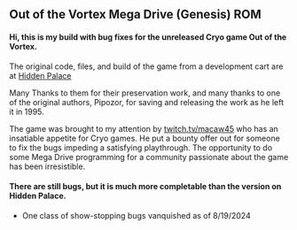 ## Out of the Vortex Mega Drive (Genesis) ROM
#### Hi, this is my build with bug fixes for the unreleased Cryo game Out of the Vortex.

The original code, files, and build of the game from a development cart are at [Hidden Palace](https://hiddenpalace.org/News/Vanished_without_a_Trace_-_Out_of_the_Vortex_for_the_Sega_Mega_Drive)

Many Thanks to them for their preservation work, and many thanks to one of the original authors, Pipozor, for saving and releasing the work as he left it in 1995.

The game was brought to my attention by [twitch.tv/macaw45](twitch.tv/macaw45) who has an insatiable appetite for Cryo games. He put a bounty offer out for someone to fix the bugs impeding a satisfying playthrough. The opportunity to do some Mega Drive programming for a community passionate about the game has been irresistible.

#### There are still bugs, but it is much more completable than the version on Hidden Palace. 
  - One class of show-stopping bugs vanquished as of 8/19/2024

